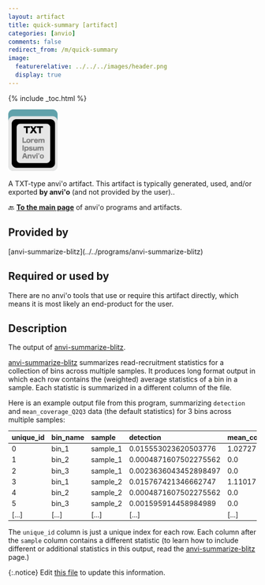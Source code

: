 ```yaml
---
layout: artifact
title: quick-summary [artifact]
categories: [anvio]
comments: false
redirect_from: /m/quick-summary
image:
  featurerelative: ../../../images/header.png
  display: true
---
```



{% include _toc.html %}


<img src="../../images/icons/TXT.png" alt="TXT" style="width:100px; border:none" />

A TXT-type anvi'o artifact. This artifact is typically generated, used, and/or exported **by anvi'o** (and not provided by the user)..

🔙 **[To the main page](../../)** of anvi'o programs and artifacts.

## Provided by


<p style="text-align: left" markdown="1"><span class="artifact-p">[anvi-summarize-blitz](../../programs/anvi-summarize-blitz)</span></p>


## Required or used by


There are no anvi'o tools that use or require this artifact directly, which means it is most likely an end-product for the user.


## Description

The output of <span class="artifact-p">[anvi-summarize-blitz](/help/main/programs/anvi-summarize-blitz)</span>.

<span class="artifact-p">[anvi-summarize-blitz](/help/main/programs/anvi-summarize-blitz)</span> summarizes read-recruitment statistics for a collection of bins across multiple samples. It produces long format output in which each row contains the (weighted) average statistics of a bin in a sample. Each statistic is summarized in a different column of the file.

Here is an example output file from this program, summarizing `detection` and `mean_coverage_Q2Q3` data (the default statistics) for 3 bins across multiple samples:

unique_id | bin_name | sample | detection | mean_coverage_Q2Q3
|:---|:---|:---|:---|:---|
0 | bin_1 | sample_1 | 0.015553023620503776 | 1.0272713907674214
1 | bin_2 | sample_1 | 0.0004871607502275562 | 0.0
2 | bin_3 | sample_1 | 0.0023636043452898497 | 0.0
3 | bin_1 | sample_2 | 0.015767421346662747 | 1.1101759286484367
4 | bin_2 | sample_2 | 0.0004871607502275562 | 0.0
5 | bin_3 | sample_2 | 0.001595914458984989 | 0.0
[...] | [...] |[...] |[...] |[...]

The `unique_id` column is just a unique index for each row. Each column after the `sample` column contains a different statistic (to learn how to include different or additional statistics in this output, read the <span class="artifact-p">[anvi-summarize-blitz](/help/main/programs/anvi-summarize-blitz)</span> page.)


{:.notice}
Edit [this file](https://github.com/merenlab/anvio/tree/master/anvio/docs/artifacts/quick-summary.md) to update this information.

